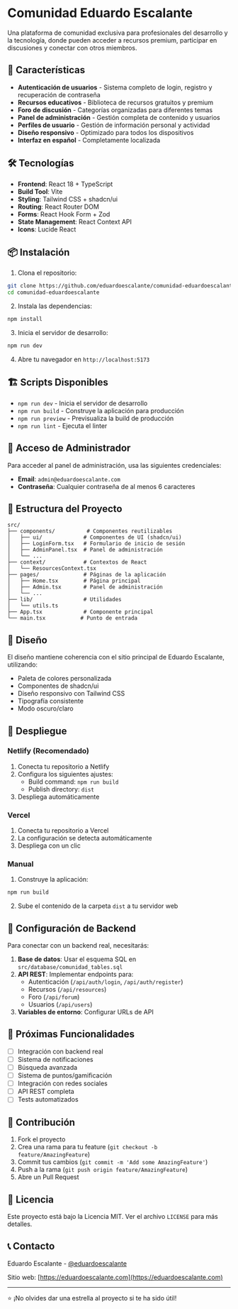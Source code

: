 # Comunidad Eduardo Escalante

Una plataforma de comunidad exclusiva para profesionales del desarrollo y la tecnología, donde pueden acceder a recursos premium, participar en discusiones y conectar con otros miembros.

## 🚀 Características

- **Autenticación de usuarios** - Sistema completo de login, registro y recuperación de contraseña
- **Recursos educativos** - Biblioteca de recursos gratuitos y premium
- **Foro de discusión** - Categorías organizadas para diferentes temas
- **Panel de administración** - Gestión completa de contenido y usuarios
- **Perfiles de usuario** - Gestión de información personal y actividad
- **Diseño responsivo** - Optimizado para todos los dispositivos
- **Interfaz en español** - Completamente localizada

## 🛠️ Tecnologías

- **Frontend**: React 18 + TypeScript
- **Build Tool**: Vite
- **Styling**: Tailwind CSS + shadcn/ui
- **Routing**: React Router DOM
- **Forms**: React Hook Form + Zod
- **State Management**: React Context API
- **Icons**: Lucide React

## 📦 Instalación

1. Clona el repositorio:
```bash
git clone https://github.com/eduardoescalante/comunidad-eduardoescalante.git
cd comunidad-eduardoescalante
```

2. Instala las dependencias:
```bash
npm install
```

3. Inicia el servidor de desarrollo:
```bash
npm run dev
```

4. Abre tu navegador en `http://localhost:5173`

## 🏗️ Scripts Disponibles

- `npm run dev` - Inicia el servidor de desarrollo
- `npm run build` - Construye la aplicación para producción
- `npm run preview` - Previsualiza la build de producción
- `npm run lint` - Ejecuta el linter

## 🔐 Acceso de Administrador

Para acceder al panel de administración, usa las siguientes credenciales:

- **Email**: `admin@eduardoescalante.com`
- **Contraseña**: Cualquier contraseña de al menos 6 caracteres

## 📁 Estructura del Proyecto

```
src/
├── components/          # Componentes reutilizables
│   ├── ui/             # Componentes de UI (shadcn/ui)
│   ├── LoginForm.tsx   # Formulario de inicio de sesión
│   ├── AdminPanel.tsx  # Panel de administración
│   └── ...
├── context/            # Contextos de React
│   └── ResourcesContext.tsx
├── pages/              # Páginas de la aplicación
│   ├── Home.tsx        # Página principal
│   ├── Admin.tsx       # Panel de administración
│   └── ...
├── lib/                # Utilidades
│   └── utils.ts
├── App.tsx             # Componente principal
└── main.tsx           # Punto de entrada
```

## 🎨 Diseño

El diseño mantiene coherencia con el sitio principal de Eduardo Escalante, utilizando:

- Paleta de colores personalizada
- Componentes de shadcn/ui
- Diseño responsivo con Tailwind CSS
- Tipografía consistente
- Modo oscuro/claro

## 🚀 Despliegue

### Netlify (Recomendado)

1. Conecta tu repositorio a Netlify
2. Configura los siguientes ajustes:
   - Build command: `npm run build`
   - Publish directory: `dist`
3. Despliega automáticamente

### Vercel

1. Conecta tu repositorio a Vercel
2. La configuración se detecta automáticamente
3. Despliega con un clic

### Manual

1. Construye la aplicación:
```bash
npm run build
```

2. Sube el contenido de la carpeta `dist` a tu servidor web

## 🔧 Configuración de Backend

Para conectar con un backend real, necesitarás:

1. **Base de datos**: Usar el esquema SQL en `src/database/comunidad_tables.sql`
2. **API REST**: Implementar endpoints para:
   - Autenticación (`/api/auth/login`, `/api/auth/register`)
   - Recursos (`/api/resources`)
   - Foro (`/api/forum`)
   - Usuarios (`/api/users`)
3. **Variables de entorno**: Configurar URLs de API

## 📝 Próximas Funcionalidades

- [ ] Integración con backend real
- [ ] Sistema de notificaciones
- [ ] Búsqueda avanzada
- [ ] Sistema de puntos/gamificación
- [ ] Integración con redes sociales
- [ ] API REST completa
- [ ] Tests automatizados

## 🤝 Contribución

1. Fork el proyecto
2. Crea una rama para tu feature (`git checkout -b feature/AmazingFeature`)
3. Commit tus cambios (`git commit -m 'Add some AmazingFeature'`)
4. Push a la rama (`git push origin feature/AmazingFeature`)
5. Abre un Pull Request

## 📄 Licencia

Este proyecto está bajo la Licencia MIT. Ver el archivo `LICENSE` para más detalles.

## 📞 Contacto

Eduardo Escalante - [@eduardoescalante](https://twitter.com/eduardoescalante)

Sitio web: [https://eduardoescalante.com](https://eduardoescalante.com)

---

⭐ ¡No olvides dar una estrella al proyecto si te ha sido útil!

